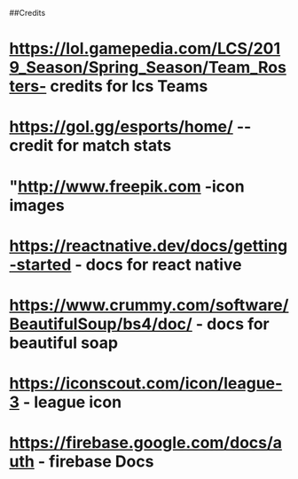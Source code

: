 ##Credits 

# https://lol.gamepedia.com/LCS/2019_Season/Spring_Season/Team_Rosters- credits for lcs Teams
# https://gol.gg/esports/home/ -- credit for match stats
# "http://www.freepik.com  -icon images 
# https://reactnative.dev/docs/getting-started - docs for react native
# https://www.crummy.com/software/BeautifulSoup/bs4/doc/ - docs for beautiful soap 
# https://iconscout.com/icon/league-3     - league icon 
# https://firebase.google.com/docs/auth - firebase Docs
